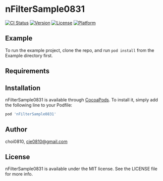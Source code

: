 # nFilterSample0831

[![CI Status](https://img.shields.io/travis/choi0810/nFilterSample0831.svg?style=flat)](https://travis-ci.org/choi0810/nFilterSample0831)
[![Version](https://img.shields.io/cocoapods/v/nFilterSample0831.svg?style=flat)](https://cocoapods.org/pods/nFilterSample0831)
[![License](https://img.shields.io/cocoapods/l/nFilterSample0831.svg?style=flat)](https://cocoapods.org/pods/nFilterSample0831)
[![Platform](https://img.shields.io/cocoapods/p/nFilterSample0831.svg?style=flat)](https://cocoapods.org/pods/nFilterSample0831)

## Example

To run the example project, clone the repo, and run `pod install` from the Example directory first.

## Requirements

## Installation

nFilterSample0831 is available through [CocoaPods](https://cocoapods.org). To install
it, simply add the following line to your Podfile:

```ruby
pod 'nFilterSample0831'
```

## Author

choi0810, cje0810@gmail.com

## License

nFilterSample0831 is available under the MIT license. See the LICENSE file for more info.
